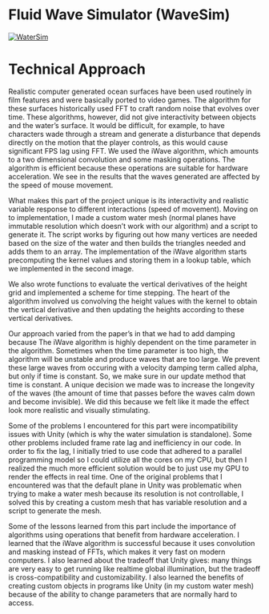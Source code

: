 # Fluid Wave Simulator (WaveSim)
[![WaterSim](https://img.youtube.com/vi/idXoFKszqLw/0.jpg)](https://www.youtube.com/watch?v=idXoFKszqLw)

# Technical Approach

Realistic computer generated ocean surfaces have been used routinely in film features and were basically ported to video games. The algorithm for these surfaces historically used FFT to craft random noise that evolves over time. These algorithms, however, did not give interactivity between objects and the water’s surface. It would be difficult, for example, to have characters wade through a stream and generate a disturbance that depends directly on the motion that the player controls, as this would cause significant FPS lag using FFT. We used the iWave algorithm, which amounts to a two dimensional convolution and some masking operations. The algorithm is efficient because these operations are suitable for hardware acceleration. We see in the results that the waves generated are affected by the speed of mouse movement.

What makes this part of the project unique is its interactivity and realistic variable response to different interactions (speed of movement). Moving on to implementation, I made a custom water mesh (normal planes have immutable resolution which doesn’t work with our algorithm) and a script to generate it. The script works by figuring out how many vertices are needed based on the size of the water and then builds the triangles needed and adds them to an array. The implementation of the iWave algorithm starts precomputing the kernel values and storing them in a lookup table, which we implemented in the second image.

We also wrote functions to evaluate the vertical derivatives of the height grid and implemented a scheme for time stepping. The heart of the algorithm involved us convolving the height values with the kernel to obtain the vertical derivative and then updating the heights according to these vertical derivatives.

Our approach varied from the paper’s in that we had to add damping because The iWave algorithm is highly dependent on the time parameter in the algorithm. Sometimes when the time parameter is too high, the algorithm will be unstable and produce waves that are too large. We prevent these large waves from occuring with a velocity damping term called alpha, but only if time is constant. So, we make sure in our update method that time is constant. A unique decision we made was to increase the longevity of the waves (the amount of time that passes before the waves calm down and become invisible). We did this because we felt like it made the effect look more realistic and visually stimulating.

Some of the problems I encountered for this part were incompatibility issues with Unity (which is why the water simulation is standalone). Some other problems included frame rate lag and inefficiency in our code. In order to fix the lag, I initially tried to use code that adhered to a parallel programming model so I could utilize all the cores on my CPU, but then I realized the much more efficient solution would be to just use my GPU to render the effects in real time. One of the original problems that I encountered was that the default plane in Unity was problematic when trying to make a water mesh because its resolution is not controllable, I solved this by creating a custom mesh that has variable resolution and a script to generate the mesh.

Some of the lessons learned from this part include the importance of algorithms using operations that benefit from hardware acceleration. I learned that the iWave algorithm is successful because it uses convolution and masking instead of FFTs, which makes it very fast on modern computers. I also learned about the tradeoff that Unity gives: many things are very easy to get running like realtime global illumination, but the tradeoff is cross-compatibility and customizability. I also learned the benefits of creating custom objects in programs like Unity (in my custom water mesh) because of the ability to change parameters that are normally hard to access.
